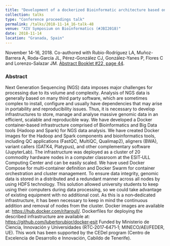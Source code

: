 ```yaml
---
title: "Development of a dockerized Bioinformatic architecture based on Big Data technologies to process data from Next Generation Sequencing"
collection: talks
type: "Conference proceedings talk"
permalink: /talks/2018-11-14_16-talk-48
venue: "XIV Symposium on Bioinformatics (#JBI2018)"
date: 2018-11-14
location: "Granada, Spain"
---
```

November 14-16, 2018. Co-authored with Rubio-Rodríguez LA, Muñoz-Barrera A, Roda-García JL, Pérez-González CJ, González-Yanes P, Flores C and Lorenzo-Salazar JM.
[Abstract Booklet #22, page 44](http://jbi2018.ugr.es/abstract_booklet.html?=v.1.0).

### Abstract
Next Generation Sequencing (NGS) data imposes major challenges for processing due to its volume and complexity. Analysis of NGS data is generally based on many third party software, which are sometimes complex to install, configure and usually have dependencies that may arise in portability and reproducibility issues. Thus, it is
necessary to develop infrastructures to store, manage and analyse massive genomic data in an efficient, scalable and reproducible way.
We have developed a Docker container‐based infrastructure comprised of Bioinformatics and Big Data tools (Hadoop and Spark) for NGS data analysis. We have created Docker images for the Hadoop and Spark components and bioinformatics tools, including QC applications (FastQC, MultiQC, Qualimap2), aligners (BWA), variant callers (GATK4, Platypus), and other complementary software (JupyterLab). The infrastructure was deployed as a cluster of 20 commodity hardware nodes in a computer classroom at the ESIT‐ULL Computing Center and can be easily scaled. We have used Docker Compose for multi‐container definition and Docker Swarm for container orchestration and cluster management. To ensure data integrity, genomic data is stored in a distributed and a redundant manner across all nodes by using HDFS technology. This solution allowed university students to keep using their computers during data processing, so we could take advantage of existing equipment with no additional cost. As this is a non‐dedicated infrastructure, it has been necessary to keep in mind the continuous addition and removal of nodes from the cluster. Docker images are available at: https://hub.docker.com/r/taroull/. Dockerfiles for deploying the described infrastructure are available at: https://github.com/lubertorubior/docker‐esit
Funded by Ministerio de Ciencia, Innovación y Universidades (RTC‐2017‐6471‐1; MINECO/AEI/FEDER, UE). This work has been supported by the CEDeI program (Centro de Excelencia de Desarrollo e Innovación, Cabildo de Tenerife).